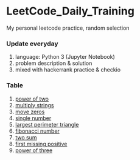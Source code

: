 # LeetCode_Daily_Training
My personal leetcode practice, random selection
### Update everyday
1) language: Python 3 (Jupyter Notebook)
2) problem description & solution 
3) mixed with hackerrank practice & checkio
### Table
1) [power of two](https://github.com/xlyue92/LeetCode_Daily_Training/blob/master/%20power%20of%20two.ipynb)
2) [multiply strings](https://github.com/xlyue92/LeetCode_Daily_Training/blob/master/multiply%20strings.ipynb)
3) [move zeros](https://github.com/xlyue92/LeetCode_Daily_Training/blob/master/move%20zeros.ipynb)
4) [single number](https://github.com/xlyue92/LeetCode_Daily_Training/blob/master/single%20number.ipynb)
5) [largest perimeter triangle](https://github.com/xlyue92/LeetCode_Daily_Training/blob/master/largest%20perimeter%20triangle.ipynb)
6) [fibonacci number](https://github.com/xlyue92/LeetCode_Daily_Training/blob/master/fibonacci%20number.ipynb)
7) [two sum](https://github.com/xlyue92/LeetCode_Daily_Training/blob/master/two%20sum.ipynb)
8) [first missing positive](https://github.com/xlyue92/LeetCode_Daily_Training/blob/master/first%20missing%20positive.ipynb)
9) [power of three](https://github.com/xlyue92/LeetCode_Daily_Training/blob/master/power%20of%20three.ipynb)
